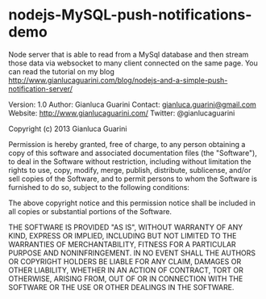 nodejs-MySQL-push-notifications-demo
====================================

Node server that is able to read from a MySql database and then stream those data via websocket to many client connected on the same page. 
You can read the tutorial on my blog http://www.gianlucaguarini.com/blog/nodejs-and-a-simple-push-notification-server/


 
 Version:     1.0
 Author:      Gianluca Guarini
 Contact:     gianluca.guarini@gmail.com
 Website:     http://www.gianlucaguarini.com/
 Twitter:     @gianlucaguarini
 
 Copyright (c) 2013 Gianluca Guarini
 
 Permission is hereby granted, free of charge, to any person
 obtaining a copy of this software and associated documentation
 files (the "Software"), to deal in the Software without
 restriction, including without limitation the rights to use,
 copy, modify, merge, publish, distribute, sublicense, and/or sell
 copies of the Software, and to permit persons to whom the
 Software is furnished to do so, subject to the following
 conditions:
 
 The above copyright notice and this permission notice shall be
 included in all copies or substantial portions of the Software.
 
 THE SOFTWARE IS PROVIDED "AS IS", WITHOUT WARRANTY OF ANY KIND,
 EXPRESS OR IMPLIED, INCLUDING BUT NOT LIMITED TO THE WARRANTIES
 OF MERCHANTABILITY, FITNESS FOR A PARTICULAR PURPOSE AND
 NONINFRINGEMENT. IN NO EVENT SHALL THE AUTHORS OR COPYRIGHT
 HOLDERS BE LIABLE FOR ANY CLAIM, DAMAGES OR OTHER LIABILITY,
 WHETHER IN AN ACTION OF CONTRACT, TORT OR OTHERWISE, ARISING
 FROM, OUT OF OR IN CONNECTION WITH THE SOFTWARE OR THE USE OR
 OTHER DEALINGS IN THE SOFTWARE.
 
